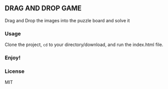 ##  DRAG AND DROP GAME

Drag and Drop the images into the puzzle board and solve it 

### Usage
Clone the project, <code>cd</code> to your directory/download, and run the index.html file.
### Enjoy!


### License 
MIT